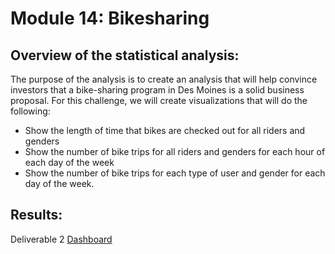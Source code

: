 # Module 14: Bikesharing

## Overview of the statistical analysis:

The purpose of the analysis is to create an analysis that will help convince investors that a bike-sharing program in Des Moines is a solid business proposal.
For this challenge, we will create visualizations that will do the following:

- Show the length of time that bikes are checked out for all riders and genders
- Show the number of bike trips for all riders and genders for each hour of each day of the week
- Show the number of bike trips for each type of user and gender for each day of the week.

## Results:

Deliverable 2
[Dashboard](https://public.tableau.com/app/profile/elena5828/viz/Module14Bikesharing/Module14Bikesharing?publish=yes)